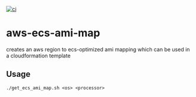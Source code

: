 [![ci](https://github.com/Balou9/aws-ecs-ami-map/workflows/ci/badge.svg)](https://github.com/Balou9/aws-ecs-ami-map/actions/workflows/ci.yml)

# aws-ecs-ami-map

creates an aws region to ecs-optimized ami mapping which can be used in a cloudformation template

## Usage

```
./get_ecs_ami_map.sh <os> <processor>
```
